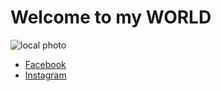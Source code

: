 # Welcome to my WORLD
![local photo](https://scontent-ort2-2.xx.fbcdn.net/v/t1.0-1/p160x160/13726558_10104077410164300_2605519125378704837_n.jpg?oh=3ee711a5ad808281da78ecaccb1b92ab&oe=5AA2C1D4)

+ [Facebook](http://facebook.com/brandondorsey)
+ [Instagram](http://facebook.com/brandondorsey)
